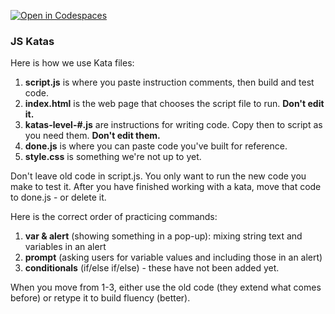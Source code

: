 [![Open in Codespaces](https://classroom.github.com/assets/launch-codespace-2972f46106e565e64193e422d61a12cf1da4916b45550586e14ef0a7c637dd04.svg)](https://classroom.github.com/open-in-codespaces?assignment_repo_id=18145265)
### JS Katas

Here is how we use Kata files:

1. **script.js** is where you paste instruction comments, then build and test code.
2. **index.html** is the web page that chooses the script file to run. **Don't edit it.**
3. **katas-level-#.js** are instructions for writing code. Copy then to script as you need them.  **Don't edit them.**
4. **done.js** is where you can paste code you've built for reference.
5. **style.css** is something we're not up to  yet. 

Don't leave old code in script.js. You only want to run the new code you make to test it.  After you have finished working with a kata, move that code to done.js - or delete it.

Here is the correct order of practicing commands: 

1. **var & alert** (showing something in a pop-up): mixing string text and variables in an alert
2. **prompt** (asking users for variable values and including those in an alert)
3. **conditionals** (if/else if/else) - these have not been added yet. 

When you move from 1-3, either use the old code (they extend what comes before) or retype it to build fluency (better). 
